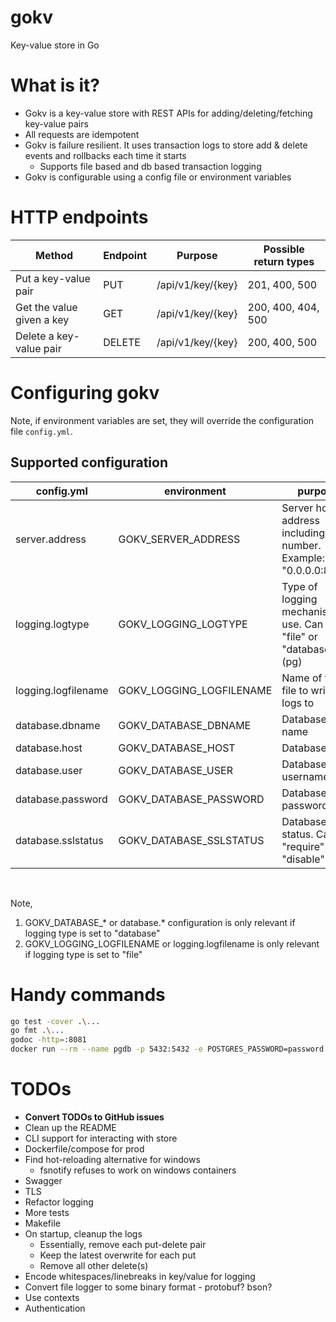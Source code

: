 # gokv
Key-value store in Go

# What is it?

- Gokv is a key-value store with REST APIs for adding/deleting/fetching key-value pairs
- All requests are idempotent
- Gokv is failure resilient. It uses transaction logs to store add & delete events and rollbacks each time it starts
  - Supports file based and db based transaction logging
- Gokv is configurable using a config file or environment variables

# HTTP endpoints

Method|Endpoint|Purpose|Possible return types
--|--|--|--
Put a key-value pair|PUT|/api/v1/key/{key}|201, 400, 500
Get the value given a key|GET|/api/v1/key/{key}|200, 400, 404, 500
Delete a key-value pair|DELETE|/api/v1/key/{key}|200, 400, 500

# Configuring gokv

Note, if environment variables are set, they will override the configuration file `config.yml`. 

## Supported configuration

|config.yml|environment|purpose|default
--|--|--|--
server.address|GOKV_SERVER_ADDRESS|Server hosting address including port number. Example: "0.0.0.0:8080"|":8000"
logging.logtype|GOKV_LOGGING_LOGTYPE|Type of logging mechanism to use. Can be "file" or "database" (pg)|"file"
logging.logfilename|GOKV_LOGGING_LOGFILENAME|Name of the file to write logs to|"transactions.log"
database.dbname|GOKV_DATABASE_DBNAME|Database name|"postgres"
database.host|GOKV_DATABASE_HOST|Database host|"postgres"
database.user|GOKV_DATABASE_USER|Database username|"postgres"
database.password|GOKV_DATABASE_PASSWORD|Database password|"password"
database.sslstatus|GOKV_DATABASE_SSLSTATUS|Database SSL status. Can be "require" or "disable"|"disable"

<br/>

Note, 
1. GOKV_DATABASE_* or database.* configuration is only relevant if logging type is set to "database"
1. GOKV_LOGGING_LOGFILENAME or logging.logfilename is only relevant if logging type is set to "file"


# Handy commands

```sh
go test -cover .\...
go fmt .\...
godoc -http=:8081
docker run --rm --name pgdb -p 5432:5432 -e POSTGRES_PASSWORD=password -d postgres
```

# TODOs
- **Convert TODOs to GitHub issues**
- Clean up the README
- CLI support for interacting with store
- Dockerfile/compose for prod
- Find hot-reloading alternative for windows
    - fsnotify refuses to work on windows containers
- Swagger
- TLS
- Refactor logging
- More tests
- Makefile
- On startup, cleanup the logs
    - Essentially, remove each put-delete pair
    - Keep the latest overwrite for each put
    - Remove all other delete(s)
- Encode whitespaces/linebreaks in key/value for logging
- Convert file logger to some binary format - protobuf? bson?
- Use contexts
- Authentication